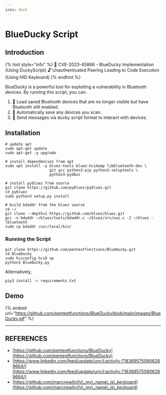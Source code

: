 ```yaml
---
icon: duck
---
```


# BlueDucky Script

## Introduction

{% hint style="info" %}
🚨 CVE-2023-45866 - BlueDucky Implementation (Using DuckyScript) 🔓 Unauthenticated Peering Leading to Code Execution (Using HID Keyboard)
{% endhint %}

BlueDucky is a powerful tool for exploiting a vulnerability in Bluetooth devices. By running this script, you can:

1. 📡 Load saved Bluetooth devices that are no longer visible but have Bluetooth still enabled.
2. 📂 Automatically save any devices you scan.
3. 💌 Send messages via ducky script format to interact with devices.

## Installation

```
# update apt
sudo apt-get update
sudo apt-get -y upgrade

# install dependencies from apt
sudo apt install -y bluez-tools bluez-hcidump libbluetooth-dev \
                    git gcc python3-pip python3-setuptools \
                    python3-pydbus

# install pybluez from source
git clone https://github.com/pybluez/pybluez.git
cd pybluez
sudo python3 setup.py install

# build bdaddr from the bluez source
cd ~/
git clone --depth=1 https://github.com/bluez/bluez.git
gcc -o bdaddr ~/bluez/tools/bdaddr.c ~/bluez/src/oui.c -I ~/bluez -lbluetooth
sudo cp bdaddr /usr/local/bin/
```

### Running the Script

```
git clone https://github.com/pentestfunctions/BlueDucky.git
cd BlueDucky
sudo hciconfig hci0 up
python3 BlueDucky.py
```

Alternatively,

```
pip3 install -r requirements.txt
```

## Demo

{% embed url="https://github.com/pentestfunctions/BlueDucky/blob/main/images/BlueDucky.gif" %}



***

## REFERENCES

* [https://github.com/pentestfunctions/BlueDucky](https://github.com/pentestfunctions/BlueDucky)
* [https://www.linkedin.com/feed/update/urn:li:activity:7183695755906289664/](https://www.linkedin.com/feed/update/urn:li:activity:7183695755906289664/)
* [https://github.com/marcnewlin/hi\_my\_name\_is\_keyboard](https://github.com/marcnewlin/hi\_my\_name\_is\_keyboard)



